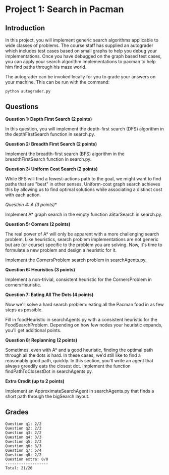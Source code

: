Project 1: Search in Pacman
===========================

Introduction
------------

In this project, you will implement generic search algorithms applicable to wide classes of problems. The course staff
has supplied an autograder which includes test cases based on small graphs to help you debug your implementations.
Once you have debugged on the graph based test cases, you can apply your search algorithm implementations to pacman to
help him find paths through his maze world.

The autograder can be invoked locally for you to grade your answers on your machine. This can be run with the command:

    python autograder.py

Questions
---------

**Question 1: Depth First Search (2 points)**

In this question, you will implement the depth-first search (DFS) algorithm in the depthFirstSearch function in search.py.

**Question 2: Breadth First Search (2 points)**

Implement the breadth-first search (BFS) algorithm in the breadthFirstSearch function in search.py.

**Question 3: Uniform Cost Search (2 points)**

While BFS will find a fewest-actions path to the goal, we might want to find paths that are "best" in other senses.
Uniform-cost graph search achieves this by allowing us to find optimal solutions while associating a distinct cost with
each action.

**Question 4: A* (3 points)**

Implement A* graph search in the empty function aStarSearch in search.py.

**Question 5: Corners (2 points)**

The real power of A* will only be apparent with a more challenging search problem. Like heuristics, search problem
implementations are not generic but are (or course) specific to the problem you are solving. Now, it's time to formulate
a new problem and design a heuristic for it.

Implement the CornersProblem search problem in searchAgents.py.

**Question 6: Heuristics (3 points)**

Implement a non-trivial, consistent heuristic for the CornersProblem in cornersHeuristic.

**Question 7: Eating All The Dots (4 points)**

Now we'll solve a hard search problem: eating all the Pacman food in as few steps as possible.

Fill in foodHeuristic in searchAgents.py with a consistent heuristic for the FoodSearchProblem. Depending on how few
nodes your heuristic expands, you'll get additional points.

**Question 8: Replanning (2 points)**

Sometimes, even with A* and a good heuristic, finding the optimal path through all the dots is hard. In these cases,
we'd still like to find a reasonably good path, quickly. In this section, you'll write an agent that always greedily
eats the closest dot. Implement the function findPathToClosestDot in searchAgents.py.

**Extra Credit (up to 2 points)**

Implement an ApproximateSearchAgent in searchAgents.py that finds a short path through the bigSearch layout.

Grades
------


    Question q1: 2/2
    Question q2: 2/2
    Question q3: 2/2
    Question q4: 3/3
    Question q5: 2/2
    Question q6: 3/3
    Question q7: 5/4
    Question q8: 2/2
    Question extra: 0/0
    -------------------
    Total: 21/20